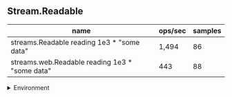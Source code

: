 ## Stream.Readable

|name|ops/sec|samples|
|-|-|-|
|streams.Readable reading 1e3 * "some data"|1,494|86|
|streams.web.Readable reading 1e3 * "some data"|443|88|


<details>
<summary>Environment</summary>

* __Machine:__ linux x64 | 2 vCPUs | 6.8GB Mem
* __Run:__ Wed Oct 25 2023 04:54:33 GMT+0000 (Coordinated Universal Time)
</details>

<!--
{"environment":{"platform":"linux","arch":"x64","cpus":2,"totalMemory":6.7597503662109375},"benchmarks":[{"name":"streams.Readable reading 1e3 * \"some data\"","opsSec":1494.1460640817738,"samples":4},{"name":"streams.web.Readable reading 1e3 * \"some data\"","opsSec":443.38372932498885,"samples":3}]}-->
